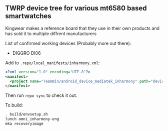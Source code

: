 ## TWRP device tree for various mt6580 based smartwatches

Kingwear makes a reference board that they use in their own products and has sold it to multiple diffrent manufacturers

List of confirmed working devices (Probably more out there):
* DIGGRO DI06

Add to `.repo/local_manifests/inharmony.xml`:

```xml
<?xml version="1.0" encoding="UTF-8"?>
<manifest>
  <project name="TeamWin/android_device_mediatek_inharmony" path="device/mediatek/inharmony" remote="github" revision="android-8.1" />
</manifest>
```

Then run `repo sync` to check it out.

To build:

```sh
. build/envsetup.sh
lunch omni_inharmony-eng
mka recoveryimage
```
